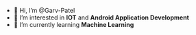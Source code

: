 - :man: Hi, I’m @Garv-Patel
- 👀 I’m interested in **IOT** and **Android Application Development**  
- 🌱 I’m currently learning **Machine Learning** 

<!---
Garv-Patel/Garv-Patel is a ✨ special ✨ repository because its `README.md` (this file) appears on your GitHub profile.
You can click the Preview link to take a look at your changes.
--->
